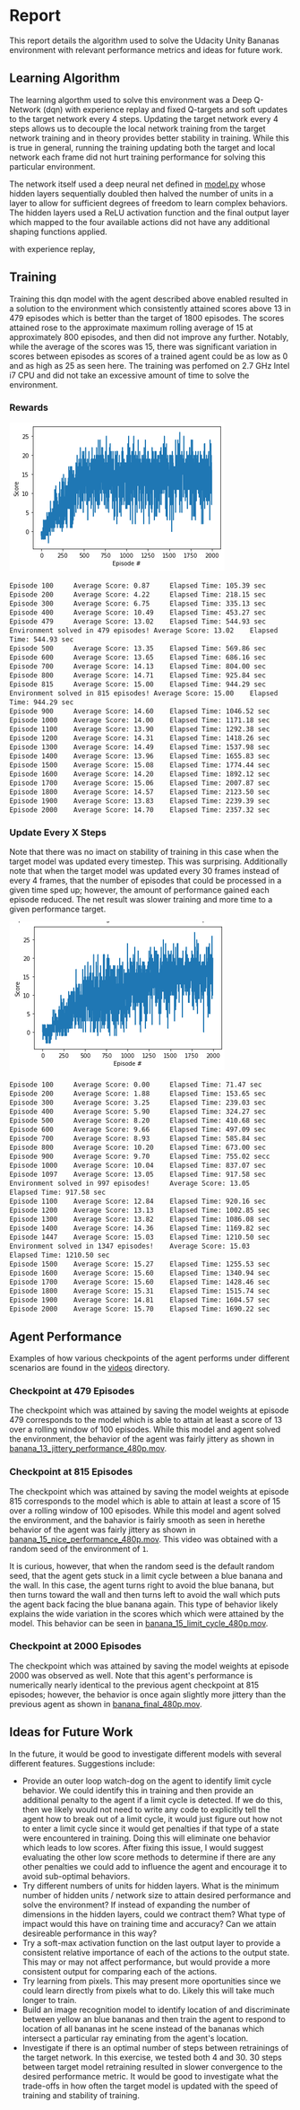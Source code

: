 [//]: # (Image References)

[scores]: ./scores.png "Scores"
[scores_update_every_30]: ./scores_update_every_30.png "Scores Updating Target every 30 Frames"

# Report

This report details the algorithm used to solve the Udacity Unity Bananas environment with relevant performance metrics and ideas for future work.

## Learning Algorithm

The learning algorthm used to solve this environment was a Deep Q-Network (dqn) with experience replay and fixed Q-targets and soft updates to the target network every 4 steps.  Updating the target network every 4 steps allows us to decouple the local network training from the target network training and in theory provides better stability in training.  While this is true in general, running the training updating both the target and local network each frame did not hurt training performance for solving this particular environment.

The network itself used a deep neural net defined in [model.py](./model.py) whose hidden layers sequentially doubled then halved the number of units in a layer to allow for sufficient degrees of freedom to learn complex behaviors.  The hidden layers used a ReLU activation function and the final output layer which mapped to the four available actions did not have any additional shaping functions applied.

with experience replay, 

## Training

Training this dqn model with the agent described above enabled resulted in a solution to the environment which consistently attained scores above 13 in 479 episodes which is better than the target of 1800 episodes.  The scores attained rose to the approximate maximum rolling average of 15 at approximately 800 episodes, and then did not improve any further.  Notably, while the average of the scores was 15, there was significant variation in scores between episodes as scores of a trained agent could be as low as 0 and as high as 25 as seen here.  The training was perfomed on 2.7 GHz Intel i7 CPU and did not take an excessive amount of time to solve the environment.

### Rewards
![scores][scores]

```
Episode 100 	Average Score: 0.87 	Elapsed Time: 105.39 sec
Episode 200 	Average Score: 4.22 	Elapsed Time: 218.15 sec
Episode 300 	Average Score: 6.75 	Elapsed Time: 335.13 sec
Episode 400 	Average Score: 10.49	Elapsed Time: 453.27 sec
Episode 479 	Average Score: 13.02	Elapsed Time: 544.93 sec
Environment solved in 479 episodes!	Average Score: 13.02	Elapsed Time: 544.93 sec
Episode 500 	Average Score: 13.35	Elapsed Time: 569.86 sec
Episode 600 	Average Score: 13.65	Elapsed Time: 686.16 sec
Episode 700 	Average Score: 14.13	Elapsed Time: 804.00 sec
Episode 800 	Average Score: 14.71	Elapsed Time: 925.84 sec
Episode 815 	Average Score: 15.00	Elapsed Time: 944.29 sec
Environment solved in 815 episodes!	Average Score: 15.00	Elapsed Time: 944.29 sec
Episode 900 	Average Score: 14.60	Elapsed Time: 1046.52 sec
Episode 1000	Average Score: 14.00	Elapsed Time: 1171.18 sec
Episode 1100	Average Score: 13.90	Elapsed Time: 1292.38 sec
Episode 1200	Average Score: 14.31	Elapsed Time: 1418.26 sec
Episode 1300	Average Score: 14.49	Elapsed Time: 1537.98 sec
Episode 1400	Average Score: 13.96	Elapsed Time: 1655.83 sec
Episode 1500	Average Score: 15.08	Elapsed Time: 1774.44 sec
Episode 1600	Average Score: 14.20	Elapsed Time: 1892.12 sec
Episode 1700	Average Score: 15.06	Elapsed Time: 2007.87 sec
Episode 1800	Average Score: 14.57	Elapsed Time: 2123.50 sec
Episode 1900	Average Score: 13.83	Elapsed Time: 2239.39 sec
Episode 2000	Average Score: 14.70	Elapsed Time: 2357.32 sec
```

### Update Every X Steps

Note that there was no imact on stability of training in this case when the target model was updated every timestep.  This was surprising.  Additionally note that when the target model was updated every 30 frames instead of every 4 frames, that the number of episodes that could be processed in a given time sped up; however, the amount of performance gained each episode reduced.  The net result was slower training and more time to a given performance target.

![scores_update_every_30][scores_update_every_30]

```
Episode 100 	Average Score: 0.00 	Elapsed Time: 71.47 sec
Episode 200 	Average Score: 1.88 	Elapsed Time: 153.65 sec
Episode 300 	Average Score: 3.25 	Elapsed Time: 239.03 sec
Episode 400 	Average Score: 5.90 	Elapsed Time: 324.27 sec
Episode 500 	Average Score: 8.20 	Elapsed Time: 410.68 sec
Episode 600 	Average Score: 9.66 	Elapsed Time: 497.09 sec
Episode 700 	Average Score: 8.93 	Elapsed Time: 585.84 sec
Episode 800 	Average Score: 10.20	Elapsed Time: 673.00 sec
Episode 900 	Average Score: 9.70 	Elapsed Time: 755.02 secc
Episode 1000	Average Score: 10.04	Elapsed Time: 837.07 sec
Episode 1097	Average Score: 13.05	Elapsed Time: 917.58 sec
Environment solved in 997 episodes! 	Average Score: 13.05	Elapsed Time: 917.58 sec
Episode 1100	Average Score: 12.84	Elapsed Time: 920.16 sec
Episode 1200	Average Score: 13.13	Elapsed Time: 1002.85 sec
Episode 1300	Average Score: 13.82	Elapsed Time: 1086.08 sec
Episode 1400	Average Score: 14.36	Elapsed Time: 1169.82 sec
Episode 1447	Average Score: 15.03	Elapsed Time: 1210.50 sec
Environment solved in 1347 episodes!	Average Score: 15.03	Elapsed Time: 1210.50 sec
Episode 1500	Average Score: 15.27	Elapsed Time: 1255.53 sec
Episode 1600	Average Score: 15.60	Elapsed Time: 1340.94 sec
Episode 1700	Average Score: 15.60	Elapsed Time: 1428.46 sec
Episode 1800	Average Score: 15.31	Elapsed Time: 1515.74 sec
Episode 1900	Average Score: 14.81	Elapsed Time: 1604.57 sec
Episode 2000	Average Score: 15.70	Elapsed Time: 1690.22 sec
```

## Agent Performance

Examples of how various checkpoints of the agent performs under different scenarios are found in the [videos](./videos) directory.

### Checkpoint at 479 Episodes

The checkpoint which was attained by saving the model weights at episode 479 corresponds to the model which is able to attain at least a score of 13 over a rolling window of 100 episodes.  While this model and agent solved the environment, the behavior of the agent was fairly jittery as shown in [banana_13_jittery_performance_480p.mov](./videos/banana_13_jittery_performance_480p.mov).

### Checkpoint at 815 Episodes

The checkpoint which was attained by saving the model weights at episode 815 corresponds to the model which is able to attain at least a score of 15 over a rolling window of 100 episodes.  While this model and agent solved the environment, and the bahavior is fairly smooth as seen in herethe behavior of the agent was fairly jittery as shown in [banana_15_nice_performance_480p.mov](./videos/banana_15_nice_performance_480p.mov).  This video was obtained with a random seed of the environment of `1`.  

It is curious, however, that when the random seed is the default random seed, that the agent gets stuck in a limit cycle between a blue banana and the wall.  In this case, the agent turns right to avoid the blue banana, but then turns toward the wall and then turns left to avoid the wall which puts the agent back facing the blue banana again.  This type of behavior likely explains the wide variation in the scores which which were attained by the model.  This behavior can be seen in [banana_15_limit_cycle_480p.mov](./videos/banana_15_limit_cycle_480p.mov).

### Checkpoint at 2000 Episodes

The checkpoint which was attained by saving the model weights at episode 2000 was observed as well.  Note that this agent's performance is numerically nearly identical to the previous agent checkpoint at 815 episodes; however, the behavior is once again slightly more jittery than the previous agent as shown in [banana_final_480p.mov](./videos/banana_final_480p.mov). 

## Ideas for Future Work

In the future, it would be good to investigate different models with several different features.  Suggestions include:

* Provide an outer loop watch-dog on the agent to identify limit cycle behavior.  We could identify this in training and then provide an additional penalty to the agent if a limit cycle is detected.  If we do this, then we likely would not need to write any code to explicitly tell the agent how to break out of a limit cycle, it would just figure out how not to enter a limit cycle since it would get penalties if that type of a state were encountered in training. Doing this will eliminate one behavior which leads to low scores.  After fixing this issue, I would suggest evaluating the other low score methods to determine if there are any other penalties we could add to influence the agent and encourage it to avoid sub-optimal behaviors.
* Try different numbers of units for hidden layers.  What is the minimum number of hidden units / network size to attain desired performance and solve the environment?  If instead of expanding the number of dimensions in the hidden layers, could we contract them?  What type of impact would this have on training time and accuracy?  Can we attain desireable performance in this way?
* Try a soft-max activation function on the last output layer to provide a consistent relative importance of each of the actions to the output state.  This may or may not affect performance, but would provide a more consistent output for comparing each of the actions.
* Try learning from pixels.  This may present more oportunities since we could learn directly from pixels what to do.  Likely this will take much longer to train.
* Build an image recognition model to identify location of and discriminate between yellow an blue bananas and then train the agent to respond to location of all bananas int he scene instead of the bananas which intersect a particular ray eminating from the agent's location.
* Investigate if there is an optimal number of steps between retrainings of the target network.  In this exercise, we tested both 4 and 30.  30 steps between target model retraining resulted in slower convergence to the desired performance metric.  It would be good to investigate what the trade-offs in how often the target model is updated with the speed of training and stability of training.
